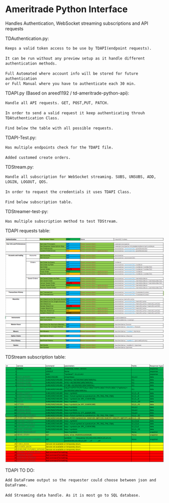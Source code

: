 # Ameritrade Python Interface
Handles Authentication, WebSocket streaming subscriptions and API requests

TDAuthentication.py:

    Keeps a valid token access to be use by TDAPI(endpoint requests).
    
    It can be run without any preview setup as it handle different authentication methods.
    
    Full Automated where account info will be stored for future authentication 
    or Full Manual where you have to authenticate each 30 min.
  
TDAPI.py (Based on areed1192 / td-ameritrade-python-api):

    Handle all API requests. GET, POST,PUT, PATCH.
  
    In order to send a valid request it keep authenticating throuh TDAtuthentication Class.
  
    Find below the table with all possible requests.
   
 
TDAPI-Test.py:

    Has multiple endpoints check for the TDAPI file.
  
    Added customed create orders.
  
TDStream.py:

    Handle all subscription for WebSocket streaming. SUBS, UNSUBS, ADD, LOGIN, LOGOUT, QOS.
  
    In order to request the credentials it uses TDAPI Class.
  
    Find below subscription table.
 
TDStreamer-test-py:

    Has multiple subscription method to test TDStream.

TDAPI requests table:

![Screenshot](TDAPITable.png)

TDStream subscription table:

![Screenshot](TDStreamerTable.png)

TDAPI TO DO: 

    Add DataFrame output so the requester could choose between json and DataFrame.
              
    Add Streaming data handle. As it is most go to SQL database. 
